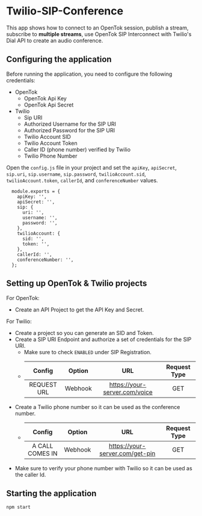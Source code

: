 # Twilio-SIP-Conference

  This app shows how to connect to an OpenTok session, publish a stream, subscribe to **multiple streams**, use OpenTok SIP Interconnect with Twilio's Dial API to create an audio conference.

## Configuring the application

Before running the application, you need to configure the following credentials:
  * OpenTok
    * OpenTok Api Key
    * OpenTok Api Secret
  * Twilio
    * Sip URI
    * Authorized Username for the SIP URI
    * Authorized Password for the SIP URI
    * Twilio Account SID
    * Twilio Account Token
    * Caller ID (phone number) verified by Twilio
    * Twilio Phone Number

Open the `config.js` file in your project and set the `apiKey`, `apiSecret`, `sip.uri`, `sip.username`, `sip.password`, `twilioAccount.sid`, `twilioAccount.token`, `callerId`, and `conferenceNumber` values.

```
  module.exports = {
    apiKey: '',
    apiSecret: '',
    sip: {
      uri: '',
      username: '',
      password: '',
    },
    twilioAccount: {
      sid: '',
      token: '',
    },
    callerId: '',
    conferenceNumber: '',
  };
```

## Setting up OpenTok & Twilio projects
  For OpenTok:
  * Create an API Project to get the API Key and Secret.

  For Twilio:
  * Create a project so you can generate an SID and Token.
  * Create a SIP URI Endpoint and authorize a set of credentials for the SIP URI. 
    * Make sure to check `ENABLED` under SIP Registration.
    *   | Config      |   Option          |  URL  | Request Type  |
        | :-------------: |:-------------:| :-----:| :-----:|
        | REQUEST URL | Webhook | https://your-server.com/voice | GET |
  * Create a Twilio phone number so it can be used as the conference number.
    *   | Config      |   Option          |  URL  | Request Type  |
        | :-------------: |:-------------:| :-----:| :-----:|
        | A CALL COMES IN | Webhook | https://your-server.com/get-pin | GET |
  * Make sure to verify your phone number with Twilio so it can be used as the caller Id. 

## Starting the application
`npm start`